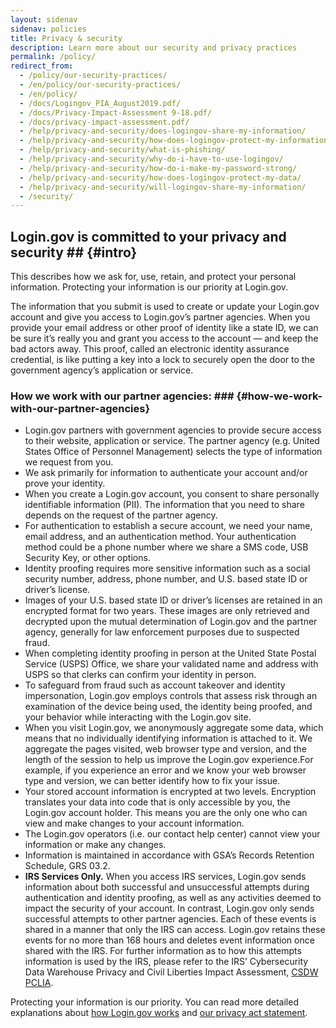 ```yaml
---
layout: sidenav
sidenav: policies
title: Privacy & security
description: Learn more about our security and privacy practices
permalink: /policy/
redirect_from:
  - /policy/our-security-practices/
  - /en/policy/our-security-practices/
  - /en/policy/
  - /docs/Logingov_PIA_August2019.pdf/
  - /docs/Privacy-Impact-Assessment 9-18.pdf/
  - /docs/privacy-impact-assessment.pdf/
  - /help/privacy-and-security/does-logingov-share-my-information/
  - /help/privacy-and-security/how-does-logingov-protect-my-information/
  - /help/privacy-and-security/what-is-phishing/
  - /help/privacy-and-security/why-do-i-have-to-use-logingov/
  - /help/privacy-and-security/how-do-i-make-my-password-strong/
  - /help/privacy-and-security/how-does-logingov-protect-my-data/
  - /help/privacy-and-security/will-logingov-share-my-information/
  - /security/
---
```

## Login.gov is committed to your privacy and security ## {#intro}

This describes how we ask for, use, retain, and protect your personal information. Protecting your information is our priority at Login.gov.

The information that you submit is used to create or update your Login.gov account and give you access to Login.gov’s partner agencies. When you provide your email address or other proof of identity like a state ID, we can be sure it’s really you and grant you access to the account — and keep the bad actors away. This proof, called an electronic identity assurance credential, is like putting a key into a lock to securely open the door to the government agency’s application or service.

### How we work with our partner agencies: ### {#how-we-work-with-our-partner-agencies}

* Login.gov partners with government agencies to provide secure access to their website, application or service. The partner agency (e.g. United States Office of Personnel Management) selects the type of information we request from you.
* We ask primarily for information to authenticate your account and/or prove your identity.
* When you create a Login.gov account, you consent to share personally identifiable information (PII). The information that you need to share depends on the request of the partner agency.
* For authentication to establish a secure account, we need your name, email address, and an authentication method. Your authentication method could be a phone number where we share a SMS code, USB Security Key, or other options.
* Identity proofing requires more sensitive information such as a social security number, address, phone number, and U.S. based state ID or driver’s license.
* Images of your U.S. based state ID or driver’s licenses are retained in an encrypted format for two years. These images are only retrieved and decrypted upon the mutual determination of Login.gov and the partner agency, generally for law enforcement purposes due to suspected fraud.
* When completing identity proofing in person at the United State Postal Service  (USPS) Office, we share your validated name and address with USPS so that clerks can confirm your identity in person.
* To safeguard from fraud such as account takeover and identity impersonation, Login.gov employs controls that assess risk through an examination of the device being used, the identity being proofed, and your behavior while interacting with the Login.gov site.
* When you visit Login.gov, we anonymously aggregate some data, which means that no individually identifying information is attached to it. We aggregate the pages visited, web browser type and version, and the length of the session to help us improve the Login.gov experience.For example, if you experience an error and we know your web browser type and version, we can better identify how to fix your issue.
* Your stored account information is encrypted at two levels. Encryption translates your data into code that is only accessible by you, the Login.gov account holder. This means you are the only one who can view and make changes to your account information.
* The Login.gov operators (i.e. our contact help center) cannot view your information or make any changes.
* Information is maintained in accordance with GSA’s Records Retention Schedule, GRS 03.2.
* **IRS Services Only.** When you access IRS services, Login.gov sends information about both successful and unsuccessful attempts during authentication and identity proofing, as well as any activities deemed to impact the security of your account. In contrast, Login.gov only sends successful attempts to other partner agencies. Each of these events is shared in a manner that only the IRS can access. Login.gov retains these events for no more than 168 hours and deletes event information once shared with the IRS. For further information as to how this attempts information is used by the IRS, please refer to the IRS’ Cybersecurity Data Warehouse Privacy and Civil Liberties Impact Assessment, [CSDW PCLIA](https://www.irs.gov/pub/irs-pia/csdw-pia.pdf).

Protecting your information is our priority. You can read more detailed explanations about [how Login.gov works](/policy/how-does-it-work/) and [our privacy act statement](/policy/our-privacy-act-statement/).
